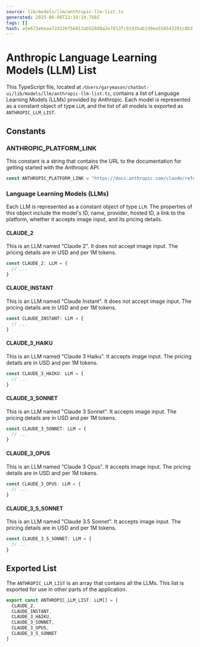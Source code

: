 ```yaml
---
source: lib/models/llm/anthropic-llm-list.ts
generated: 2025-06-08T22:34:14.750Z
tags: []
hash: a5e672ebeaa72d226f5b813ab528d8a2e7d13fc91935ab1d9ee558543281c8b3
---
```


# Anthropic Language Learning Models (LLM) List

This TypeScript file, located at `/Users/garymason/chatbot-ui/lib/models/llm/anthropic-llm-list.ts`, contains a list of Language Learning Models (LLMs) provided by Anthropic. Each model is represented as a constant object of type `LLM`, and the list of all models is exported as `ANTHROPIC_LLM_LIST`.

## Constants

### ANTHROPIC_PLATFORM_LINK

This constant is a string that contains the URL to the documentation for getting started with the Anthropic API.

```ts
const ANTHROPIC_PLATFORM_LINK = "https://docs.anthropic.com/claude/reference/getting-started-with-the-api"
```

### Language Learning Models (LLMs)

Each LLM is represented as a constant object of type `LLM`. The properties of this object include the model's ID, name, provider, hosted ID, a link to the platform, whether it accepts image input, and its pricing details.

#### CLAUDE_2

This is an LLM named "Claude 2". It does not accept image input. The pricing details are in USD and per 1M tokens.

```ts
const CLAUDE_2: LLM = {
  // ...
}
```

#### CLAUDE_INSTANT

This is an LLM named "Claude Instant". It does not accept image input. The pricing details are in USD and per 1M tokens.

```ts
const CLAUDE_INSTANT: LLM = {
  // ...
}
```

#### CLAUDE_3_HAIKU

This is an LLM named "Claude 3 Haiku". It accepts image input. The pricing details are in USD and per 1M tokens.

```ts
const CLAUDE_3_HAIKU: LLM = {
  // ...
}
```

#### CLAUDE_3_SONNET

This is an LLM named "Claude 3 Sonnet". It accepts image input. The pricing details are in USD and per 1M tokens.

```ts
const CLAUDE_3_SONNET: LLM = {
  // ...
}
```

#### CLAUDE_3_OPUS

This is an LLM named "Claude 3 Opus". It accepts image input. The pricing details are in USD and per 1M tokens.

```ts
const CLAUDE_3_OPUS: LLM = {
  // ...
}
```

#### CLAUDE_3_5_SONNET

This is an LLM named "Claude 3.5 Sonnet". It accepts image input. The pricing details are in USD and per 1M tokens.

```ts
const CLAUDE_3_5_SONNET: LLM = {
  // ...
}
```

## Exported List

The `ANTHROPIC_LLM_LIST` is an array that contains all the LLMs. This list is exported for use in other parts of the application.

```ts
export const ANTHROPIC_LLM_LIST: LLM[] = [
  CLAUDE_2,
  CLAUDE_INSTANT,
  CLAUDE_3_HAIKU,
  CLAUDE_3_SONNET,
  CLAUDE_3_OPUS,
  CLAUDE_3_5_SONNET
]
```